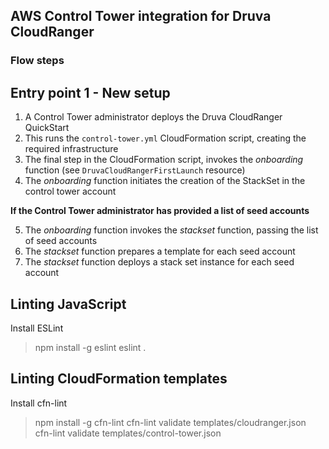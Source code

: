 ## AWS Control Tower integration for Druva CloudRanger

### Flow steps

## Entry point 1 - New setup
1. A Control Tower administrator deploys the Druva CloudRanger QuickStart
2. This runs the `control-tower.yml` CloudFormation script, creating the required infrastructure
3. The final step in the CloudFormation script, invokes the *onboarding* function (see `DruvaCloudRangerFirstLaunch` resource)
4. The *onboarding* function initiates the creation of the StackSet in the control tower account

**If the Control Tower administrator has provided a list of seed accounts**

5. The *onboarding* function invokes the *stackset* function, passing the list of seed accounts
6. The *stackset* function prepares a template for each seed account
7. The *stackset* function deploys a stack set instance for each seed account

## Linting JavaScript
Install ESLint
> npm install -g eslint
> eslint .

## Linting CloudFormation templates
Install cfn-lint
> npm install -g cfn-lint
> cfn-lint validate templates/cloudranger.json
> cfn-lint validate templates/control-tower.json
